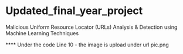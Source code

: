 # Updated_final_year_project
Malicious Uniform Resource Locator (URLs) Analysis &amp; Detection using Machine Learning Techniques

**** Under the code Line 10 - the image is upload under url pic.png

